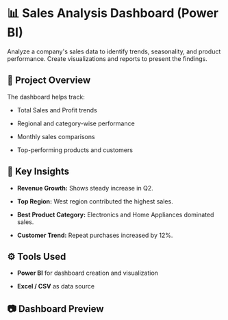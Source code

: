 # 📊 Sales Analysis Dashboard (Power BI)

Analyze a company's sales data to identify trends, seasonality, and product performance. Create visualizations and reports to present the findings.

## 🚀 Project Overview

The dashboard helps track:

- Total Sales and Profit trends
  
- Regional and category-wise performance
  
- Monthly sales comparisons
  
- Top-performing products and customers

## 🧠 Key Insights

- **Revenue Growth:** Shows steady increase in Q2.
  
- **Top Region:** West region contributed the highest sales.
  
- **Best Product Category:** Electronics and Home Appliances dominated sales.
  
- **Customer Trend:** Repeat purchases increased by 12%.

## ⚙️ Tools Used

- **Power BI** for dashboard creation and visualization
  
- **Excel / CSV** as data source


## 📷 Dashboard Preview



